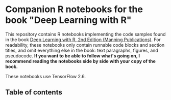 # Companion R notebooks for the book "Deep Learning with R"

This repository contains R notebooks implementing the code samples found in the book [Deep Learning with R, 2nd Edition (Manning Publications)](https://www.manning.com/books/deep-learning-with-python-second-edition?a_aid=keras&a_bid=76564dff).
For readability, these notebooks only contain runnable code blocks and section titles, and omit everything else in the book: text paragraphs, figures, and pseudocode. 
**If you want to be able to follow what's going on, I recommend reading the notebooks side by side with your copy of the book.**

These notebooks use TensorFlow 2.6.

## Table of contents
